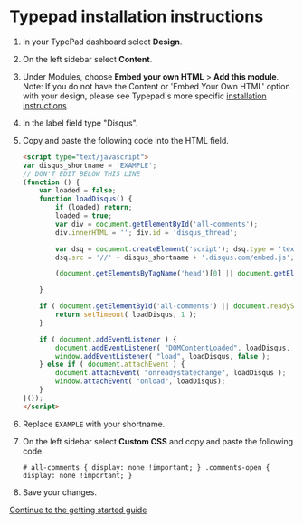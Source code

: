 # Typepad installation instructions

1. In your TypePad dashboard select **Design**.
2. On the left sidebar select **Content**.
3. Under Modules, choose **Embed your own HTML** > **Add this module**.  Note: If you do not have the Content or 'Embed Your Own HTML' option with your design, please see Typepad's more specific [installation instructions](http://help.typepad.com/disqus.html).
4. In the label field type "Disqus".
5. Copy and paste the following code into the HTML field.

	```html
	<script type="text/javascript">
	var disqus_shortname = 'EXAMPLE';
	// DON'T EDIT BELOW THIS LINE
	(function () {
	    var loaded = false;
	    function loadDisqus() {
	        if (loaded) return;
	        loaded = true;
	        var div = document.getElementById('all-comments');
	        div.innerHTML = ''; div.id = 'disqus_thread';
	
	        var dsq = document.createElement('script'); dsq.type = 'text/javascript'; dsq.async = true;
	        dsq.src = '//' + disqus_shortname + '.disqus.com/embed.js';
	
	        (document.getElementsByTagName('head')[0] || document.getElementsByTagName('body')[0]).appendChild(dsq);
	
	    }
	
	    if ( document.getElementById('all-comments') || document.readyState === "complete" ) {
	        return setTimeout( loadDisqus, 1 );
	    }
	
	    if ( document.addEventListener ) {
	        document.addEventListener( "DOMContentLoaded", loadDisqus, false );
	        window.addEventListener( "load", loadDisqus, false );
	    } else if ( document.attachEvent ) {
	        document.attachEvent( "onreadystatechange", loadDisqus );
	        window.attachEvent( "onload", loadDisqus);
	    }
	}());
	</script>
	```

6. Replace `EXAMPLE` with your shortname.
7. On the left sidebar select **Custom CSS** and copy and paste the following code.

	```
	# all-comments { display: none !important; } .comments-open { display: none !important; }
	```

8. Save your changes.

[Continue to the getting started guide](https://help.disqus.com/customer/portal/articles/1264625-getting-started) 
